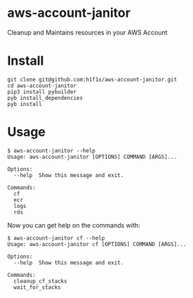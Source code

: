 # aws-account-janitor
Cleanup and Maintains resources in your AWS Account

# Install

```
git clone git@github.com:h1f1x/aws-account-janitor.git
cd aws-account-janitor
pip3 install pybuilder
pyb install_dependencies
pyb install
```

# Usage

```
$ aws-account-janitor --help
Usage: aws-account-janitor [OPTIONS] COMMAND [ARGS]...

Options:
  --help  Show this message and exit.

Commands:
  cf
  ecr
  logs
  rds
```

Now you can get help on the commands with:

```
$ aws-account-janitor cf --help
Usage: aws-account-janitor cf [OPTIONS] COMMAND [ARGS]...

Options:
  --help  Show this message and exit.

Commands:
  cleanup_cf_stacks
  wait_for_stacks
```
